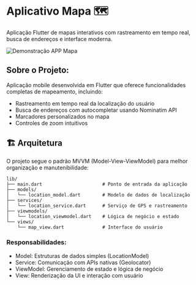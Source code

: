 # Aplicativo Mapa 🗺️
 Aplicação Flutter de mapas interativos com rastreamento em tempo real, busca de endereços e interface moderna.

![Demonstração APP Mapa](https://github.com/PedroCoelhoIF/Aplicativo_Mapa/blob/main/assets/demo/demo-app-mapa.gif?raw=true)

## Sobre o Projeto:
Aplicação mobile desenvolvida em Flutter que oferece funcionalidades completas de mapeamento, incluindo:

 - Rastreamento em tempo real da localização do usuário
 - Busca de endereços com autocompletar usando Nominatim API
 - Marcadores personalizados no mapa
 - Controles de zoom intuitivos

## 🏗️ Arquitetura
O projeto segue o padrão MVVM (Model-View-ViewModel) para melhor organização e manutenibilidade:

```
lib/
├── main.dart                      # Ponto de entrada da aplicação
├── models/
│   └── location_model.dart        # Modelo de dados de localização
├── services/
│   └── location_service.dart      # Serviço de GPS e rastreamento
├── viewmodels/
│   └── location_viewmodel.dart    # Lógica de negócio e estado
└── views/
    └── map_view.dart              # Interface do usuário
```
### Responsabilidades:
  - Model: Estruturas de dados simples (LocationModel)
  - Service: Comunicação com APIs nativas (Geolocator)
  - ViewModel: Gerenciamento de estado e lógica de negócio
  - View: Renderização da UI e interação com usuário
